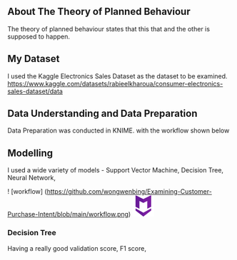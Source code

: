## About The Theory of Planned Behaviour

The theory of planned behaviour states that this that and the other is supposed to happen. 

## My Dataset

I used the Kaggle Electronics Sales Dataset as the dataset to be examined. 
https://www.kaggle.com/datasets/rabieelkharoua/consumer-electronics-sales-dataset/data 


## Data Understanding and Data Preparation 
Data Preparation was conducted in KNIME. with the workflow shown below


## Modelling
I used a wide variety of models - Support Vector Machine, Decision Tree, Neural Network, 

! [workflow] (https://github.com/wongwenbing/Examining-Customer-Purchase-Intent/blob/main/workflow.png) 
![alt text](https://github.com/adam-p/markdown-here/raw/master/src/common/images/icon48.png "Logo Title Text 1")

### Decision Tree 
<insert img>
Having a really good validation score, F1 score,
